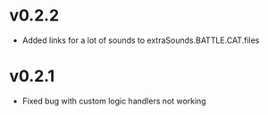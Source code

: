v0.2.2
=
- Added links for a lot of sounds to extraSounds.BATTLE.CAT.files

v0.2.1
=
- Fixed bug with custom logic handlers not working